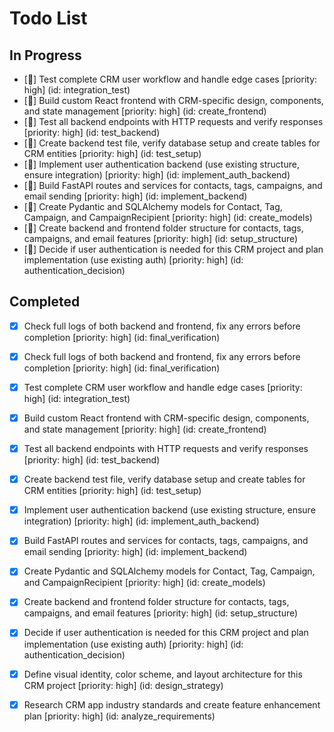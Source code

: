 # Todo List

## In Progress

- [🔄] Test complete CRM user workflow and handle edge cases [priority: high] (id: integration_test)
- [🔄] Build custom React frontend with CRM-specific design, components, and state management [priority: high] (id: create_frontend)
- [🔄] Test all backend endpoints with HTTP requests and verify responses [priority: high] (id: test_backend)
- [🔄] Create backend test file, verify database setup and create tables for CRM entities [priority: high] (id: test_setup)
- [🔄] Implement user authentication backend (use existing structure, ensure integration) [priority: high] (id: implement_auth_backend)
- [🔄] Build FastAPI routes and services for contacts, tags, campaigns, and email sending [priority: high] (id: implement_backend)
- [🔄] Create Pydantic and SQLAlchemy models for Contact, Tag, Campaign, and CampaignRecipient [priority: high] (id: create_models)
- [🔄] Create backend and frontend folder structure for contacts, tags, campaigns, and email features [priority: high] (id: setup_structure)
- [🔄] Decide if user authentication is needed for this CRM project and plan implementation (use existing auth) [priority: high] (id: authentication_decision)

## Completed

- [x] Check full logs of both backend and frontend, fix any errors before completion [priority: high] (id: final_verification)
- [x] Check full logs of both backend and frontend, fix any errors before completion [priority: high] (id: final_verification)
- [x] Test complete CRM user workflow and handle edge cases [priority: high] (id: integration_test)
- [x] Build custom React frontend with CRM-specific design, components, and state management [priority: high] (id: create_frontend)
- [x] Test all backend endpoints with HTTP requests and verify responses [priority: high] (id: test_backend)
- [x] Create backend test file, verify database setup and create tables for CRM entities [priority: high] (id: test_setup)
- [x] Implement user authentication backend (use existing structure, ensure integration) [priority: high] (id: implement_auth_backend)
- [x] Build FastAPI routes and services for contacts, tags, campaigns, and email sending [priority: high] (id: implement_backend)
- [x] Create Pydantic and SQLAlchemy models for Contact, Tag, Campaign, and CampaignRecipient [priority: high] (id: create_models)
- [x] Create backend and frontend folder structure for contacts, tags, campaigns, and email features [priority: high] (id: setup_structure)
- [x] Decide if user authentication is needed for this CRM project and plan implementation (use existing auth) [priority: high] (id: authentication_decision)
- [x] Define visual identity, color scheme, and layout architecture for this CRM project [priority: high] (id: design_strategy)
- [x] Research CRM app industry standards and create feature enhancement plan [priority: high] (id: analyze_requirements)

